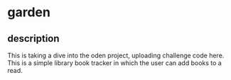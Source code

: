 # garden

## description
This is taking a dive into the oden project, uploading challenge code here. This is a simple library book tracker in which the user can add books to a read. 
